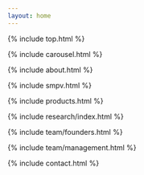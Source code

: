 ```yaml
---
layout: home
---
```

{% include top.html %}

{% include carousel.html %}

{% include about.html %}

{% include smpv.html %}

{% include products.html %}

{% include research/index.html %}

<div id="team">
{% include team/founders.html %}

{% include team/management.html %}
</div>

{% include contact.html %}

